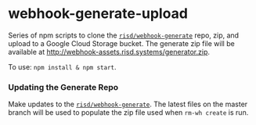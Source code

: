 # webhook-generate-upload

Series of npm scripts to clone the [`risd/webhook-generate`][risd-webhook-generate] repo, zip, and upload to a Google Cloud Storage bucket. The generate zip file will be available at http://webhook-assets.risd.systems/generator.zip.

To use: `npm install & npm start`.

### Updating the Generate Repo

Make updates to the [`risd/webhook-generate`][risd-webhook-generate]. The latest files on the master branch will be used to populate the zip file used when `rm-wh create` is run.

[risd-webhook-generate]:http://github.com/risd/webhook-generate
